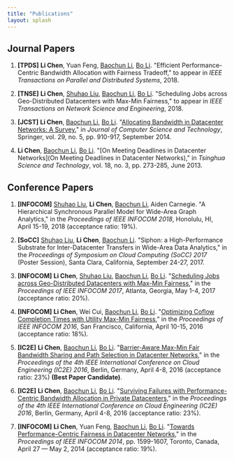 ```yaml
---
title: "Publications"
layout: splash
---
```



## Journal Papers

1. **[TPDS]**
**Li Chen**, Yuan Feng, [Baochun Li][baochun], [Bo Li][boli]. "Efficient Performance-Centric Bandwidth Allocation with Fairness Tradeoff," to appear in *IEEE Transactions on Parallel and Distributed Systems*, 2018.

1. **[TNSE]**
**Li Chen**, [Shuhao Liu][shuhao], [Baochun Li][baochun], [Bo Li][boli]. "Scheduling Jobs across Geo-Distributed Datacenters with Max-Min Fairness," to appear in *IEEE Transactions on Network Science and Engineering*, 2018.

1. **[JCST]**
**Li Chen**, [Baochun Li][baochun], [Bo Li][boli]. "[Allocating Bandwidth in Datacenter Networks: A Survey](http://iqua.ece.toronto.edu/papers/lichen-survey14.pdf)," in *Journal of Computer Science and Technology*, Springer, vol. 29, no. 5, pp. 910-917, September 2014.

1. **Li Chen**, [Baochun Li][baochun], [Bo Li][boli]. "[On Meeting Deadlines in Datacenter Networks](On Meeting Deadlines in Datacenter Networks)," in *Tsinghua Science and Technology*, vol. 18, no. 3, pp. 273-285, June 2013.


## Conference Papers

1. **[INFOCOM]**
[Shuhao Liu][shuhao], **Li Chen**, [Baochun Li][baochun], Aiden Carnegie. "A Hierarchical Synchronous Parallel Model for Wide-Area Graph Analytics," in the *Proceedings of IEEE INFOCOM 2018*, Honolulu, HI, April 15-19, 2018 (acceptance ratio: 19%). 

1. **[SoCC]**
[Shuhao Liu][shuhao], **Li Chen**, [Baochun Li][baochun]. "Siphon: a High-Performance Substrate for Inter-Datacenter Transfers in Wide-Area Data Analytics," in the *Proceedings of Symposium on Cloud Computing (SoCC) 2017* (Poster Session), Santa Clara, California, September 24-27, 2017.

1. **[INFOCOM]**
**Li Chen**, [Shuhao Liu][shuhao], [Baochun Li][baochun], [Bo Li][boli]. "[Scheduling Jobs across Geo-Distributed Datacenters with Max-Min Fairness](http://iqua.ece.toronto.edu/papers/lchen-infocom17.pdf)," in the *Proceedings of IEEE INFOCOM 2017*, Atlanta, Georgia, May 1-4, 2017 (acceptance ratio: 20%).

1. **[INFOCOM]**
**Li Chen**, Wei Cui, [Baochun Li][baochun], [Bo Li][boli]. "[Optimizing Coflow Completion Times with Utility Max-Min Fairness](http://iqua.ece.toronto.edu/papers/lchen-infocom16.pdf),” in the *Proceedings of IEEE INFOCOM 2016*, San Francisco, California, April 10-15, 2016 (acceptance ratio: 18%).

1. **[IC2E]**
**Li Chen**, [Baochun Li][baochun], [Bo Li][boli]. "[Barrier-Aware Max-Min Fair Bandwidth Sharing and Path Selection in Datacenter Networks](http://iqua.ece.toronto.edu/papers/lchen-ic2e16-barrier.pdf)," in the *Proceedings of the 4th IEEE International Conference on Cloud Engineering (IC2E) 2016*, Berlin, Germany, April 4-8, 2016 (acceptance ratio: 23%) **(Best Paper Candidate)**.

1. **[IC2E]**
**Li Chen**, [Baochun Li][baochun], [Bo Li][boli]. "[Surviving Failures with Performance-Centric Bandwidth Allocation in Private Datacenters](http://iqua.ece.toronto.edu/papers/lchen-ic2e16-failures.pdf)," in the *Proceedings of the 4th IEEE International Conference on Cloud Engineering (IC2E) 2016*, Berlin, Germany, April 4-8, 2016 (acceptance ratio: 23%).

1. **[INFOCOM]**
**Li Chen**, Yuan Feng, [Baochun Li][baochun], [Bo Li][boli]. "[Towards Performance-Centric Fairness in Datacenter Networks](http://iqua.ece.toronto.edu/papers/lchen-infocom14.pdf)," in the *Proceedings of IEEE INFOCOM 2014*, pp. 1599-1607, Toronto, Canada, April 27 — May 2, 2014 (acceptance ratio: 19%).

[shuhao]: https://shuhaoliu.github.io/
[baochun]: http://iqua.ece.toronto.edu/bli/index.html
[boli]: https://www.cse.ust.hk/~bli/

